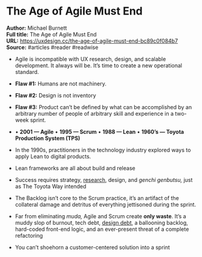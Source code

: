 # The Age of Agile Must End

**Author:** Michael Burnett  
**Full title:** The Age of Agile Must End  
**URL:** https://uxdesign.cc/the-age-of-agile-must-end-bc89c0f084b7  
**Source:** #articles #reader #readwise

- Agile is incompatible with UX research, design, and scalable development. It always will be. It’s time to create a new operational standard. 
   
- **Flaw #1:** Humans are not machinery. 
   
- **Flaw #2:** Design is not inventory 
   
- **Flaw #3:** Product can’t be defined by what can be accomplished by an arbitrary number of people of arbitrary skill and experience in a two-week sprint. 
   
- • **2001 — Agile**
  • **1995 — Scrum**
  • **1988 — Lean**
  • **1960’s — Toyota Production System (TPS)** 
   
- In the 1990s, practitioners in the technology industry explored ways to apply Lean to digital products. 
   
- Lean frameworks are all about build and release 
   
- Success requires strategy, [research](https://uxdesign.cc/heres-what-to-do-when-user-research-doesn-t-fit-in-a-sprint-2f8b5db7d48c), design, and *genchi genbutsu,* just as The Toyota Way intended 
   
- The Backlog isn’t core to the Scrum practice, it’s an artifact of the collateral damage and detritus of everything jettisoned during the sprint. 
   
- Far from eliminating *muda,* Agile and Scrum create **only waste**. It’s a muddy slop of burnout, tech debt, [design debt](https://uxdesign.cc/design-debt-is-often-a-hidden-killer-of-consistency-heres-how-to-resolve-it-39bf6609f1a7), a ballooning backlog, hard-coded front-end logic, and an ever-present threat of a complete refactoring 
   
- You can’t shoehorn a customer-centered solution into a sprint 
   
